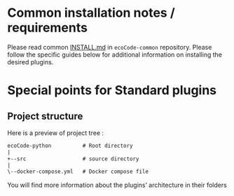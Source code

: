 Common installation notes / requirements
========================================

Please read common [INSTALL.md](https://github.com/green-code-initiative/ecoCode-common/blob/main/doc/INSTALL.md)
in `ecoCode-common` repository. Please follow the specific guides below for additional information on installing the
desired plugins.

Special points for Standard plugins
=================================

Project structure
-----------------

Here is a preview of project tree :

```txt
ecoCode-python          # Root directory
|
+--src                  # source directory
|
\--docker-compose.yml   # Docker compose file
```

You will find more information about the plugins’ architecture in their folders
